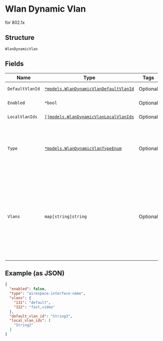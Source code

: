 
# Wlan Dynamic Vlan

for 802.1x

## Structure

`WlanDynamicVlan`

## Fields

| Name | Type | Tags | Description |
|  --- | --- | --- | --- |
| `DefaultVlanId` | [`*models.WlanDynamicVlanDefaultVlanId`](../../doc/models/containers/wlan-dynamic-vlan-default-vlan-id.md) | Optional | This is a container for one-of cases. |
| `Enabled` | `*bool` | Optional | whether to enable dynamic vlan<br>**Default**: `false` |
| `LocalVlanIds` | [`[]models.WlanDynamicVlanLocalVlanIds`](../../doc/models/containers/wlan-dynamic-vlan-local-vlan-ids.md) | Optional | This is Array of a container for one-of cases. |
| `Type` | [`*models.WlanDynamicVlanTypeEnum`](../../doc/models/wlan-dynamic-vlan-type-enum.md) | Optional | standard (using Tunnel-Private-Group-ID, widely supported), airespace-interface-name (Airespace/Cisco). enum: `airespace-interface-name`, `standard`<br>**Default**: `"standard"` |
| `Vlans` | `map[string]string` | Optional | map between vlan_id (as string) to airespace interface names (comma-separated) or null for stndard mapping<br><br>* if `dynamic_vlan.type`==`standard`, property key is the Vlan ID and property value is \"\"<br>* if `dynamic_vlan.type`==`airespace-interface-name`, property key is the Vlan ID and property value is the Airespace Interface Name |

## Example (as JSON)

```json
{
  "enabled": false,
  "type": "airespace-interface-name",
  "vlans": {
    "131": "default",
    "322": "fast,video"
  },
  "default_vlan_id": "String3",
  "local_vlan_ids": [
    "String2"
  ]
}
```

